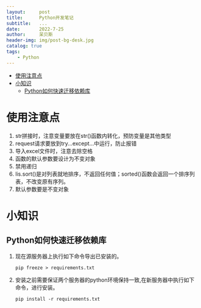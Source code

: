```yaml
---
layout:     post
title:      Python开发笔记
subtitle:   ...
date:       2022-7-25
author:     呆贝斯
header-img: img/post-bg-desk.jpg
catalog: true
tags:
    - Python
---
```

<!-- TOC -->
* [使用注意点](#使用注意点)
* [小知识](#小知识)
  * [Python如何快速迁移依赖库](#python如何快速迁移依赖库)
<!-- TOC -->
# 使用注意点
1. str拼接时，注意变量要放在str()函数内转化，预防变量是其他类型
2. request请求要放到try...except...中运行，防止报错
3. 导入excel文件时，注意去除空格
4. 函数的默认参数要设计为不变对象
5. 禁用递归
6. lis.sort()是对列表就地排序，不返回任何值；sorted()函数会返回一个排序列表，不改变原有序列。
7. 默认参数要是不变对象

# 小知识
## Python如何快速迁移依赖库
1. 现在源服务器上执行如下命令导出已安装的。
    ```
    pip freeze > requirements.txt
    ```
2. 安装之前需要保证两个服务器的python环境保持一致,在新服务器中执行如下命令，进行安装。
    ```
    pip install -r requirements.txt
    ```
